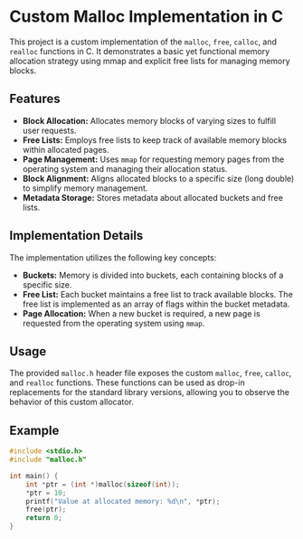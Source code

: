 # Custom Malloc Implementation in C

This project is a custom implementation of the `malloc`, `free`, `calloc`, and `realloc` functions in C. It demonstrates a basic yet functional memory allocation strategy using mmap and explicit free lists for managing memory blocks.

## Features

- **Block Allocation:** Allocates memory blocks of varying sizes to fulfill user requests.
- **Free Lists:** Employs free lists to keep track of available memory blocks within allocated pages.
- **Page Management:** Uses `mmap` for requesting memory pages from the operating system and managing their allocation status.
- **Block Alignment:** Aligns allocated blocks to a specific size (long double) to simplify memory management.
- **Metadata Storage:** Stores metadata about allocated buckets and free lists.

## Implementation Details

The implementation utilizes the following key concepts:

- **Buckets:** Memory is divided into buckets, each containing blocks of a specific size.
- **Free List:** Each bucket maintains a free list to track available blocks. The free list is implemented as an array of flags within the bucket metadata.
- **Page Allocation:** When a new bucket is required, a new page is requested from the operating system using `mmap`.

## Usage

The provided `malloc.h` header file exposes the custom `malloc`, `free`, `calloc`, and `realloc` functions. These functions can be used as drop-in replacements for the standard library versions, allowing you to observe the behavior of this custom allocator.

## Example

```c
#include <stdio.h>
#include "malloc.h" 

int main() {
    int *ptr = (int *)malloc(sizeof(int));
    *ptr = 10;
    printf("Value at allocated memory: %d\n", *ptr);
    free(ptr);
    return 0;
}
